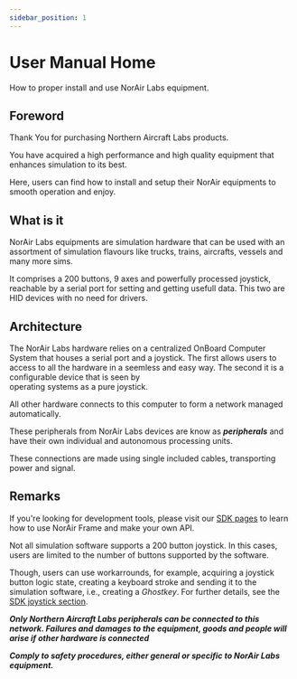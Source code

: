 ```yaml
---
sidebar_position: 1
---
```


# User Manual Home
How to proper install and use NorAir Labs equipment.

## Foreword

Thank You for purchasing Northern Aircraft Labs products.

You have acquired a high performance and high quality equipment that
enhances simulation to its best.

Here, users can find how to install and setup their NorAir equipments to
smooth operation and enjoy.

## What is it

NorAir Labs equipments are simulation hardware that can be used with an assortment of
simulation flavours like trucks, trains, aircrafts, vessels and many more sims. 

It comprises a 200 buttons, 9 axes and powerfully processed joystick, reachable by
a serial port for setting and getting usefull data. This two are HID devices with no
need for drivers.

## Architecture

The NorAir Labs hardware relies on a centralized OnBoard Computer System that houses
a serial port and a joystick. The first allows users to access to all the hardware in
a seemless and easy way. The second it is a configurable device that is seen by  
operating systems as a pure joystick.

All other hardware connects to this computer to form a network managed automatically.

These peripherals from NorAir Labs devices are know as ***peripherals*** and have their own individual and
autonomous processing units.

These connections are made using single included cables, transporting power and signal.

## Remarks

If you're looking for development tools, please visit our [SDK pages](../sdk/index.md)
to learn how to use NorAir Frame and make your own API.

Not all simulation software supports a 200 button joystick. In this cases, users are limited
to the number of buttons supported by the software.

Though, users can use workarrounds, for example, acquiring a joystick button logic state,
creating a keyboard stroke and sending it to the simulation software, i.e., creating a *Ghostkey*.
For further details, see the [SDK joystick section](../sdk/products/on-board-computer/instruction-set/j-port/report-buttons.md).

***Only Northern Aircraft Labs peripherals can be connected to this network. Failures and
damages to the equipment, goods and people will arise if other hardware is connected***

***Comply to safety procedures, either general or specific to NorAir Labs equipment.***
